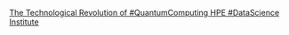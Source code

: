 [The Technological Revolution of #QuantumComputing   HPE #DataScience Institute](https://qi.tc/qi/112948)